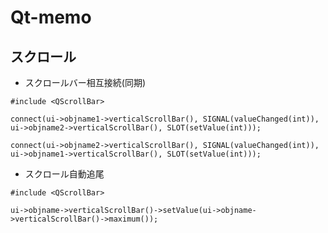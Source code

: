 # Qt-memo

## スクロール

- スクロールバー相互接続(同期)

`#include <QScrollBar>`

`connect(ui->objname1->verticalScrollBar(), SIGNAL(valueChanged(int)), ui->objname2->verticalScrollBar(), SLOT(setValue(int)));`

`connect(ui->objname2->verticalScrollBar(), SIGNAL(valueChanged(int)), ui->objname1->verticalScrollBar(), SLOT(setValue(int)));`

- スクロール自動追尾

`#include <QScrollBar>`

`ui->objname->verticalScrollBar()->setValue(ui->objname->verticalScrollBar()->maximum());`
